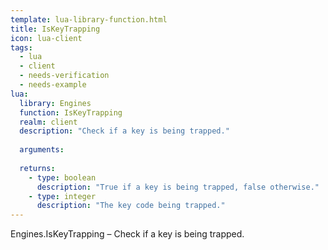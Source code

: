```yaml
---
template: lua-library-function.html
title: IsKeyTrapping
icon: lua-client
tags:
  - lua
  - client
  - needs-verification
  - needs-example
lua:
  library: Engines
  function: IsKeyTrapping
  realm: client
  description: "Check if a key is being trapped."
  
  arguments:
  
  returns:
    - type: boolean
      description: "True if a key is being trapped, false otherwise."
    - type: integer
      description: "The key code being trapped."
---
```


<div class="lua__search__keywords">
Engines.IsKeyTrapping &#x2013; Check if a key is being trapped.
</div>
